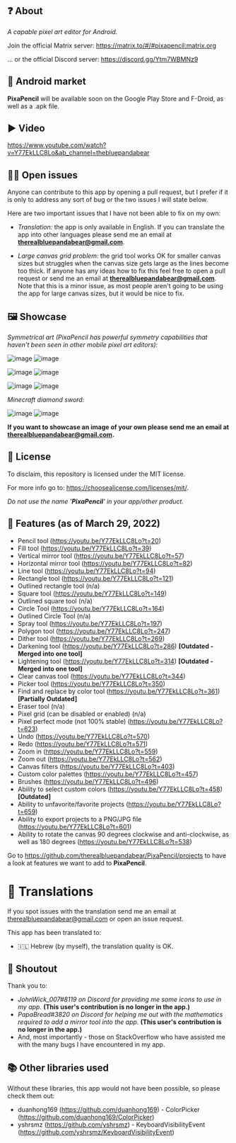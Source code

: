 ## ❓ About
*A capable pixel art editor for Android.*

Join the official Matrix server: https://matrix.to/#/#pixapencil:matrix.org 

... or the official Discord server: https://discord.gg/Ytm7WBMNz9

## 📱 Android market
**PixaPencil** will be available soon on the Google Play Store and F-Droid, as well as a .apk file.

## ▶️ Video
https://www.youtube.com/watch?v=Y77EkLLC8Lo&ab_channel=thebluepandabear

## 👨‍💻 Open issues
Anyone can contribute to this app by opening a pull request, but I prefer if it is only to address any sort of bug or the two issues I will state below.

Here are two important issues that I have not been able to fix on my own:

- _Translation:_ the app is only available in English. If you can translate the app into other languages please send me an email at **therealbluepandabear@gmail.com**.

- _Large canvas grid problem:_ the grid tool works OK for smaller canvas sizes but struggles when the canvas size gets large as the lines become too thick. If anyone has any ideas how to fix this feel free to open a pull request or send me an email at **therealbluepandabear@gmail.com**. Note that this is a minor issue, as most people aren't going to be using the app for large canvas sizes, but it would be nice to fix.

## 🖼️ Showcase

_Symmetrical art (PixaPencil has powerful symmetry capabilities that haven't been seen in other mobile pixel art editors):_

![image](https://user-images.githubusercontent.com/50536495/164863846-a2616e20-e7d1-4cf8-a659-ce0ab43586a0.png)
![image](https://user-images.githubusercontent.com/50536495/164864089-84f657b4-c08a-4dd2-bde5-560a4c78e3f1.png)

![image](https://user-images.githubusercontent.com/50536495/164866012-fa1ce32f-aa80-41cc-887c-94ddf09d33f3.png)
![image](https://user-images.githubusercontent.com/50536495/164866021-b992b5e6-b1ff-49f8-a77b-91feab887b23.png)

![image](https://user-images.githubusercontent.com/50536495/164867306-ed7262f8-e33b-45d3-8e04-8ff122d845ba.png)
![image](https://user-images.githubusercontent.com/50536495/164867362-bda11589-5bae-4872-b927-397875b0d35a.png)

_Minecraft diamond sword:_

![image](https://user-images.githubusercontent.com/50536495/152713363-a873fdd3-ecc6-4939-a495-28c4a35abbdb.png)
![image](https://user-images.githubusercontent.com/50536495/152713464-9049586a-2332-4625-b31d-99d822625879.png)

**If you want to showcase an image of your own please send me an email at therealbluepandabear@gmail.com.**

## 📜 License

To disclaim, this repository is licensed under the MIT license.

For more info go to: https://choosealicense.com/licenses/mit/.

_Do not use the name '**PixaPencil**' in your app/other product._

## 📝 Features (as of March 29, 2022)
- Pencil tool (https://youtu.be/Y77EkLLC8Lo?t=20)
- Fill tool (https://youtu.be/Y77EkLLC8Lo?t=39)
- Vertical mirror tool (https://youtu.be/Y77EkLLC8Lo?t=57)
- Horizontal mirror tool (https://youtu.be/Y77EkLLC8Lo?t=82)
- Line tool (https://youtu.be/Y77EkLLC8Lo?t=94)
- Rectangle tool (https://youtu.be/Y77EkLLC8Lo?t=121)
- Outlined rectangle tool (n/a)
- Square tool (https://youtu.be/Y77EkLLC8Lo?t=149)
- Outlined square tool (n/a)
- Circle Tool (https://youtu.be/Y77EkLLC8Lo?t=164)
- Outlined Circle Tool (n/a)
- Spray tool (https://youtu.be/Y77EkLLC8Lo?t=197)
- Polygon tool (https://youtu.be/Y77EkLLC8Lo?t=247)
- Dither tool (https://youtu.be/Y77EkLLC8Lo?t=269)
- Darkening tool (https://youtu.be/Y77EkLLC8Lo?t=286) **[Outdated - Merged into one tool]**
- Lightening tool (https://youtu.be/Y77EkLLC8Lo?t=314) **[Outdated - Merged into one tool]**
- Clear canvas tool (https://youtu.be/Y77EkLLC8Lo?t=344)
- Picker tool (https://youtu.be/Y77EkLLC8Lo?t=350) 
- Find and replace by color tool (https://youtu.be/Y77EkLLC8Lo?t=361) **[Partially Outdated]**
- Eraser tool (n/a)
- Pixel grid (can be disabled or enabled) (n/a)
- Pixel perfect mode (not 100% stable) (https://youtu.be/Y77EkLLC8Lo?t=623)
- Undo (https://youtu.be/Y77EkLLC8Lo?t=570)
- Redo (https://youtu.be/Y77EkLLC8Lo?t=571)
- Zoom in (https://youtu.be/Y77EkLLC8Lo?t=559)
- Zoom out (https://youtu.be/Y77EkLLC8Lo?t=562)
- Canvas filters (https://youtu.be/Y77EkLLC8Lo?t=403)
- Custom color palettes (https://youtu.be/Y77EkLLC8Lo?t=457)
- Brushes (https://youtu.be/Y77EkLLC8Lo?t=496)
- Ability to select custom colors (https://youtu.be/Y77EkLLC8Lo?t=458) **[Outdated]**
- Ability to unfavorite/favorite projects (https://youtu.be/Y77EkLLC8Lo?t=659)
- Ability to export projects to a PNG/JPG file (https://youtu.be/Y77EkLLC8Lo?t=601)
- Ability to rotate the canvas 90 degrees clockwise and anti-clockwise, as well as 180 degrees (https://youtu.be/Y77EkLLC8Lo?t=538)

Go to https://github.com/therealbluepandabear/PixaPencil/projects to have a look at features we want to add to **PixaPencil**.

# 📓 Translations
If you spot issues with the translation send me an email at therealbluepandabear@gmail.com or open an issue request.

This app has been translated to:
- 🇮🇱 Hebrew (by myself), the translation quality is OK.

## 📣 Shoutout
Thank you to:
- _JohnWick_007#8119 on Discord for providing me some icons to use in my app._ **(This user's contribution is no longer in the app.)**
- _PapaBread#3820 on Discord for helping me out with the mathematics required to add a mirror tool into the app._ **(This user's contribution is no longer in the app.)**
- And, most importantly - those on StackOverflow who have assisted me with the many bugs I have encountered in my app.

## 📚 Other libraries used
Without these libraries, this app would not have been possible, so please check them out:

- duanhong169 (https://github.com/duanhong169) - ColorPicker (https://github.com/duanhong169/ColorPicker)
- yshrsmz (https://github.com/yshrsmz) - KeyboardVisibilityEvent (https://github.com/yshrsmz/KeyboardVisibilityEvent) 


